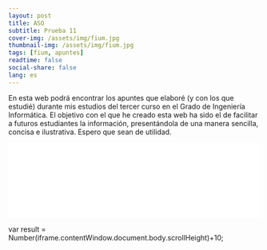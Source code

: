 ```yaml
---
layout: post
title: ASO
subtitle: Prueba 11
cover-img: /assets/img/fium.jpg
thumbnail-img: /assets/img/fium.jpg
tags: [fium, apuntes]
readtime: false
social-share: false
lang: es
---
```


En esta web podrá encontrar los apuntes que elaboré (y con los que estudié) durante mis estudios del tercer curso en el Grado de Ingeniería Informática. El objetivo con el que he creado esta web ha sido el de facilitar a futuros estudiantes la información, presentándola de una manera sencilla, concisa e ilustrativa. Espero que sean de utilidad.

<iframe src="../../../informatica3/ASO/Tema1/Tema1.html" width="100%" id="myIframe" frameBorder=0>Error cargando el contenido. Por favor, haz <a href="../../../informatica3/ASO/Tema1/Tema1.html">click aquí</a> para verlo.</iframe><script>var iframe =document.getElementById("myIframe"); iframe.onload = function(){ iframe.style.height = iframe.contentWindow.document.body.scrollHeight + 'px'; iframe.style.width = iframe.contentWindow.document.body.scrollWidth + 'px';} </script>

var result = Number(iframe.contentWindow.document.body.scrollHeight)+10;
